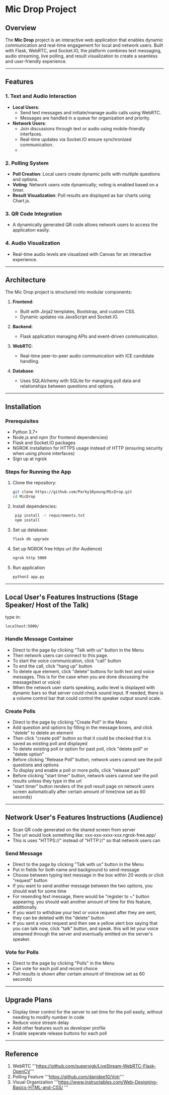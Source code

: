 # Mic Drop Project

## Overview
The **Mic Drop** project is an interactive web application that enables dynamic communication and real-time engagement for local and network users. Built with Flask, WebRTC, and Socket.IO, the platform combines text messaging, audio streaming, live polling, and result visualization to create a seamless and user-friendly experience.

---

## Features
### 1. Text and Audio Interaction
- **Local Users**:
  - Send text messages and initiate/manage audio calls using WebRTC.
  - Messages are handled in a queue for organization and priority.
- **Network Users**:
  - Join discussions through text or audio using mobile-friendly interfaces.
  - Real-time updates via Socket.IO ensure synchronized communication.
  - 

### 2. Polling System
- **Poll Creation**: Local users create dynamic polls with multiple questions and options.
- **Voting**: Network users vote dynamically; voting is enabled based on a timer.
- **Result Visualization**: Poll results are displayed as bar charts using Chart.js.

### 3. QR Code Integration
- A dynamically generated QR code allows network users to access the application easily.

### 4. Audio Visualization
- Real-time audio levels are visualized with Canvas for an interactive experience.

---

## Architecture
The Mic Drop project is structured into modular components:
1. **Frontend**:
   - Built with Jinja2 templates, Bootstrap, and custom CSS.
   - Dynamic updates via JavaScript and Socket.IO.
2. **Backend**:
   - Flask application managing APIs and event-driven communication.
3. **WebRTC**:
   - Real-time peer-to-peer audio communication with ICE candidate handling.

4. **Database**:
   - Uses SQLAlchemy with SQLite for managing poll data and relationships between questions and options.

---

## Installation

### Prerequisites
- Python 3.7+
- Node.js and npm (for frontend dependencies)
- Flask and Socket.IO packages
- NGROK installation for HTTPS usage instead of HTTP (ensuring security when using phone interfaces)
- Sign up at ngrok

### Steps for Running the App
1. Clone the repository:
   ```bash
   git clone https://github.com/Parky10young/MicDrop.git
   cd MicDrop

2. Install dependencies:
   ```bash
    pip install -r requirements.txt
    npm install

3. Set up database:
   ```bash
   flask db upgrade

4. Set up NGROK free https url (for Audience)
   ```cmd
   ngrok http 5000

5. Run application
   ```bash
   python3 app.py

---

## Local User's Features Instructions (Stage Speaker/ Host of the Talk)
type in:
```url
localhost:5000/
```

### Handle Message Container
- Direct to the page by clicking "Talk with us" button in the Menu
- Then network users can connect to this page.
- To start the voice communication, click "call" button
- To end the call, click "hang up" button
- To delete que element, click "delete" buttons for both text and voice messages. This is for the case when you are done discussing the message(text or voice)
- When the network user starts speaking, audio level is displayed with dynamic bars so that server could check sound input. If needed, there is a volume control bar that could control the speaker output sound scale.

### Create Polls
- Direct to the page by clicking "Create Poll" in the Menu
- Add question and options by filling in the message boxes, and click "delete" to delete an element
- Then click "create poll" button so that it could be checked that it is saved as existing poll and displayed
- To delete existing poll or option for past poll, click "delete poll" or "delete option"  
- Before clicking "Release Poll" button, network users cannot see the poll questions and options
- To display and enable a poll or more polls, click "release poll"
- Before clicking "start timer" button, network users cannot see the poll results unless they type in the url
- "start timer" button renders of the poll result page on network users screen automatically after certain amount of time(now set as 60 seconds)

---

## Network User's Features Instructions (Audience)
- Scan QR code generated on the shared screen from server
- The url would look something like: xxx-xxx-xxxx-xxx.ngrok-free.app/
- This is uses "HTTPS://" instead of "HTTP://" so that network users can 

### Send Message
- Direct to the page by clicking "Talk with us" button in the Menu
- Put in fields for both name and background to send message
- Choose between typing text message in the box within 20 words or click "request" button
- If you want to send another message between the two options, you should wait for some time
- For resending text message, there would be "register to ~" button appearing. you should wait another amount of time for this feature, additionally.
- If you want to withdraw your text or voice request after they are sent, they can be deleted with the "delete" button
- If you sent a voice request and then see a yellow alert box saying that you can talk now, click "talk" button, and speak. this will let your voice streamed through the server and eventually emitted on the server's speaker.

### Vote for Polls
- Direct to the page by clicking "Polls" in the Menu
- Can vote for each poll and record choice
- Poll results is shown after certain amount of time(now set as 60 seconds)

---

## Upgrade Plans
- Display timer control for the server to set time for the poll easily, without needing to modify number in code
- Reduce voice stream delay
- Add other features such as developer profile
- Enable seperate release buttons for each poll

---

## Reference
1. WebRTC
   '''https://github.com/supersjgk/LiveStream-WebRTC-Flask-OpenCV'''
2. Polling Feature
'''https://github.com/danidee10/Votr'''
3. Visual Organization
'''https://www.instructables.com/Web-Designing-Basics-HTML-and-CSS/ '''


